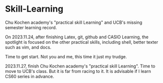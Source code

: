 # Skill-Learning
Chu Kochen academy's "practical skill Learning" and UCB's missing semester learning record.

On 2023.11.24, after finishing Latex, git, github and CASIO Learning, the spotlight is focused on the other practical skills, including shell, better texter such as vim, and docs.

Time to get start. Not you and me, this time it just my trudge.

2023.11.27, finish Chu Kochen academy's "practical skill Learning". Time to move to UCB's class.
But it is far from racing to it. It is advisable if I learn CS60 series in advance.
